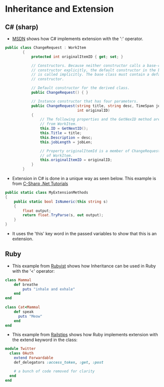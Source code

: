 # Inheritance and Extension

## C# (sharp)

* [MSDN](https://msdn.microsoft.com/en-us/library/ms173149.aspx) shows how C# implements extension with the ':' operator.
```csharp
public class ChangeRequest : WorkItem
        {
            protected int originalItemID { get; set; }

            // Constructors. Because neither constructor calls a base-class 
            // constructor explicitly, the default constructor in the base class
            // is called implicitly. The base class must contain a default 
            // constructor.

            // Default constructor for the derived class.
            public ChangeRequest() { }

            // Instance constructor that has four parameters.
            public ChangeRequest(string title, string desc, TimeSpan jobLen,
                                 int originalID)
            {
                // The following properties and the GetNexID method are inherited 
                // from WorkItem.
                this.ID = GetNextID();
                this.Title = title;
                this.Description = desc;
                this.jobLength = jobLen;

                // Property originalItemId is a member of ChangeRequest, but not 
                // of WorkItem.
                this.originalItemID = originalID;
            }
        }
```

* Extension in C# is done in a unique way as seen below.  This example is from [C-Sharp .Net Tutorials](http://csharp.net-tutorials.com/csharp-3.0/extension-methods/) 
```csharp
public static class MyExtensionMethods
{
    public static bool IsNumeric(this string s)
    {
        float output;
        return float.TryParse(s, out output);
    }
}
```

* It uses the 'this' key word in the passed variables to show that this is an extension.

## Ruby

* This example from [Rubyist](http://www.rubyist.net/~slagell/ruby/inheritance.html) shows how Inheritance can be used in Ruby with the '<' operator:
```ruby
class Mammal
    def breathe
        puts "inhale and exhale"
    end
end
 
class Cat<Mammal
    def speak
      puts "Meow"
    end
end
```

* This example from [Railstips](http://www.railstips.org/blog/archives/2009/05/15/include-vs-extend-in-ruby/) shows how Ruby implements extension with the extend keyword in the class:
```ruby
module Twitter
  class OAuth
    extend Forwardable
    def_delegators :access_token, :get, :post

    # a bunch of code removed for clarity
  end
end
```
